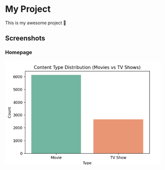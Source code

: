 # My Project

This is my awesome project 🚀

## Screenshots

### Homepage
![Homepage](images/image.png)
